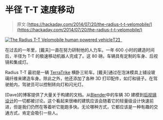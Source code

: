 # 半径 T-T 速度移动

> 原文:[https://hackaday.com/2014/07/20/the-radius-t-t-velomobile/](https://hackaday.com/2014/07/20/the-radius-t-t-velomobile/)

[![The Radius T-T Velomobile human powered vehicle](../Images/4c70fff3591beef2baf391d913132dae.png)T2】](http://hackaday.com/2014/07/20/the-radius-t-t-velomobile/velomobile/)

在过去的一年里，[戴夫]一直在努力研制他的人力车。一年 600 小时的建造时间后，半径为 T-T 的极速移动机器人完成了。这 80 磅。车辆具有定制的车身、后视镜和集成灯。

Radius T-T 最初是一辆 [TerraTrike](http://www.terratrike.com/) 横卧三轮车。[戴夫]通过在泡沫模具上铺设玻璃纤维来建造车身。除此之外，他还添加了各种 3D 打印配件，如灯和镜子。在驾驶舱内，驾驶员可以控制转向灯和闪光灯。

[Dave]的博客提供了大量关于构建的文档。从[Blender](http://thetinkersworkshop.blogspot.ca/2013/08/terratrike-velomobile-blender-image.html)中的车辆 3D 建模到[后视镜设计](http://thetinkersworkshop.blogspot.ca/2013/09/terratrike-velomobile-rear-view-mirrors.html)的一切都被讨论。这个看起来很棒的建筑应该会随着它的轻量级设计快速前进，但是我们仍然在等着听它能跑多快。无论哪种方式，它都应该是一种有趣的交通方式，肯定会吸引一些人。
